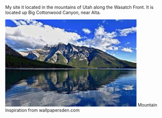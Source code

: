 My site it located in the mountains of Utah along the Wasatch Front. It is located up Big Cottonwood Canyon, near Alta.


<a href="default.asp"><img src="/assets/0913/Mountainfromwallpapersden.jpeg" alt="Mountains" style="width:420px;"></a>
Mountain Inspiration from wallpapersden.com
